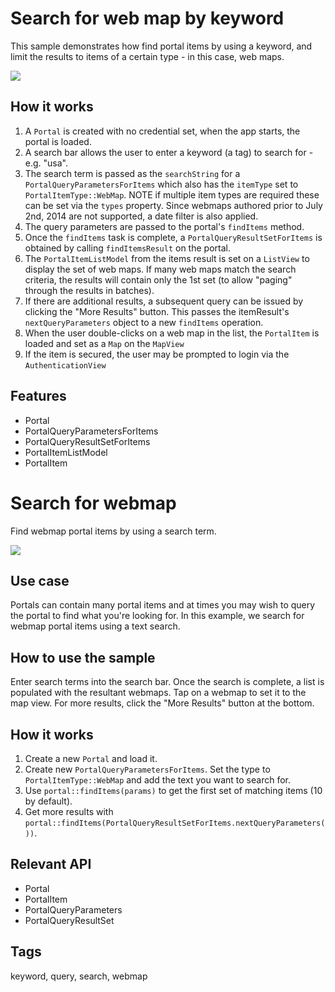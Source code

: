 # Search for web map by keyword

This sample demonstrates how find portal items by using a keyword, and limit the results to items of a certain type - in this case, web maps.

![](screenshot.png)

## How it works
1. A `Portal` is created with no credential set, when the app starts, the portal is loaded.
2. A search bar allows the user to enter a keyword (a tag) to search for - e.g. "usa".
3. The search term is passed as the `searchString` for a `PortalQueryParametersForItems` which also has the `itemType` set to `PortalItemType::WebMap`. NOTE if multiple item types are required these can be set via the `types` property. Since webmaps authored prior to July 2nd, 2014 are not supported, a date filter is also applied.
4. The query parameters are passed to the portal's `findItems` method.
5. Once the `findItems` task is complete, a `PortalQueryResultSetForItems` is obtained by calling `findItemsResult` on the portal.
6. The `PortalItemListModel` from the items result is set on a `ListView` to display the set of web maps. If many web maps match the search criteria, the results will contain only the 1st set (to allow "paging" through the results in batches).
7. If there are additional results, a subsequent query can be issued by clicking the "More Results" button. This passes the itemResult's `nextQueryParameters` object to a new `findItems` operation.
8. When the user double-clicks on a web map in the list, the `PortalItem` is loaded and set as a `Map` on the `MapView`
9. If the item is secured, the user may be prompted to login via the `AuthenticationView`

## Features
- Portal
- PortalQueryParametersForItems
- PortalQueryResultSetForItems
- PortalItemListModel
- PortalItem

# Search for webmap

Find webmap portal items by using a search term.

![](screenshot.png)

## Use case

Portals can contain many portal items and at times you may wish to query the portal to find what you're looking for. In this example, we search for webmap portal items using a text search.

## How to use the sample

Enter search terms into the search bar. Once the search is complete, a list is populated with the resultant webmaps. Tap on a webmap to set it to the map view. For more results, click the "More Results" button at the bottom.

## How it works

1. Create a new `Portal` and load it.
2. Create new `PortalQueryParametersForItems`. Set the type to `PortalItemType::WebMap` and add the text you want to search for.
3. Use `portal::findItems(params)` to get the first set of matching items (10 by default).
4. Get more results with `portal::findItems(PortalQueryResultSetForItems.nextQueryParameters())`.

## Relevant API

* Portal
* PortalItem
* PortalQueryParameters
* PortalQueryResultSet

## Tags

keyword, query, search, webmap
